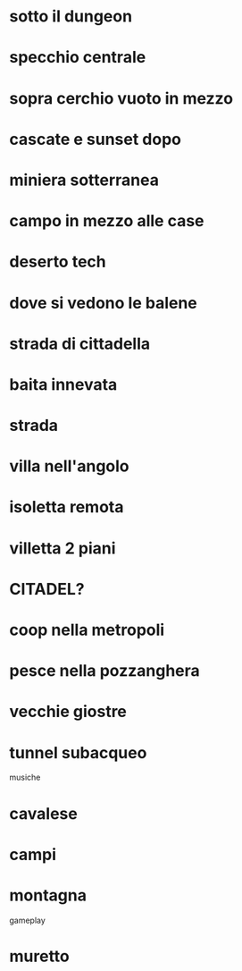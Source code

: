 # sotto il dungeon
# specchio centrale
# sopra cerchio vuoto in mezzo
# cascate e sunset dopo
# miniera sotterranea
# campo in mezzo alle case
# deserto tech
# dove si vedono le balene
# strada di cittadella
# baita innevata
# strada
# villa nell'angolo
# isoletta remota
# villetta 2 piani
# CITADEL?
# coop nella metropoli
# pesce nella pozzanghera
# vecchie giostre
# tunnel subacqueo


musiche
# cavalese
# campi
# montagna


gameplay
# muretto
